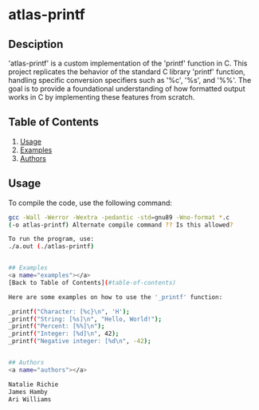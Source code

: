 # atlas-printf


## Desciption
'atlas-printf' is a custom implementation of the 'printf' function in C.
This project replicates the behavior of the standard C library 'printf'
function, handling specific conversion specifiers such as '%c', '%s', and
'%%'. The goal is to provide a foundational understanding of how formatted
output works in C by implementing these features from scratch.


## Table of Contents
1. [Usage](#usage)
2. [Examples](#examples)
3. [Authors](#authors)


## Usage
To compile the code, use the following command:

```bash
gcc -Wall -Werror -Wextra -pedantic -std=gnu89 -Wno-format *.c
(-o atlas-printf) Alternate compile command ?? Is this allowed?

To run the program, use:
./a.out (./atlas-printf)


## Examples
<a name="examples"></a>
[Back to Table of Contents](#table-of-contents)

Here are some examples on how to use the '_printf' function:

_printf("Character: [%c}\n", 'H');
_printf("String: [%s]\n", "Hello, World!");
_printf("Percent: [%%]\n");
_printf("Integer: [%d]\n", 42);
_printf("Negative integer: [%d\n", -42);


## Authors
<a name="authors"></a>

Natalie Richie
James Hamby
Ari Williams
